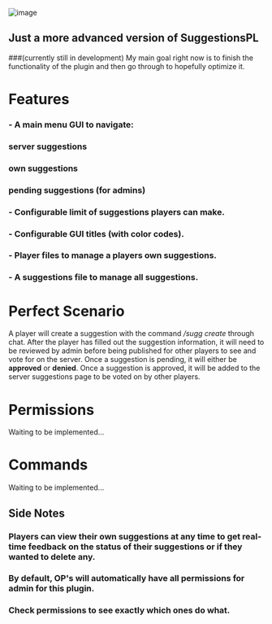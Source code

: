 ![image](https://github.com/user-attachments/assets/db93ed95-3b3b-4e2c-9778-4ca64357d805)


## Just a more advanced version of SuggestionsPL   
###(currently still in development)
My main goal right now is to finish the functionality of the plugin and then go through to hopefully optimize it.


# Features
### - A main menu GUI to navigate: 
###      server suggestions
###      own suggestions 
###      pending suggestions (for admins)
### - Configurable limit of suggestions players can make.
### - Configurable GUI titles (with color codes).
### - Player files to manage a players own suggestions.
### - A suggestions file to manage all suggestions.


# Perfect Scenario
 A player will create a suggestion with the command */sugg create* through chat.
 After the player has filled out the suggestion information, it will need to be reviewed by admin before being published for other players to see and vote for on the server.
 Once a suggestion is pending, it will either be **approved** or **denied**.
 Once a suggestion is approved, it will be added to the server suggestions page to be voted on by other players.


# Permissions
Waiting to be implemented...


# Commands
Waiting to be implemented...


## Side Notes
### Players can view their own suggestions at any time to get real-time feedback on the status of their suggestions or if they wanted to delete any.
### By default, OP's will automatically have all permissions for admin for this plugin.
### Check permissions to see exactly which ones do what.

